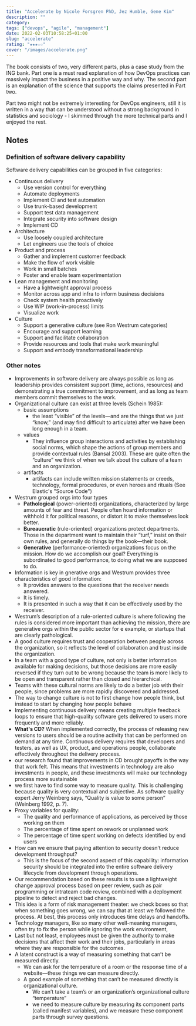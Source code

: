 ```yaml
---
title: "Accelerate by Nicole Forsgren PhD, Jez Humble, Gene Kim"
description: ""
category:
tags: ["devops", "agile", "management"]
date: 2022-02-03T10:58:25+01:00
slug: "accelerate"
rating: "★★★☆☆"
cover: "/images/accelerate.png"
---
```


The book consists of two, very different parts, plus a case study from the ING bank. Part one
is a must read explanation of how DevOps practices can massively impact the business in a positive
way and why. The second part is an explanation of the science that supports the claims presented in
Part two.

<!--more-->

Part two might not be extremely interesting for DevOps engineers, still it is written in a way that
can be understood without a strong background in statistics and sociology - I skimmed through the
more technical parts and I enjoyed the rest.

## Notes

### Definition of software delivery capability

Software delivery capabilities can be grouped in five categories:
- Continuous delivery
  - Use version control for everything
  - Automate deployments
  - Implement CI and test automation
  - Use trunk-based development
  - Support test data management
  - Integrate security into software design
  - Implement CD
- Architecture
  - Use loosely coupled architecture
  - Let engineers use the tools of choice
- Product and process
  - Gather and implement customer feedback
  - Make the flow of work visible
  - Work in small batches
  - Foster and enable team experimentation
- Lean management and monitoring
  - Have a lightweight approval process
  - Monitor across app and infra to inform business decisions
  - Check system health proactively
  - Use WIP (work-in-process) limits
  - Visualize work
- Culture
  - Support a generative culture (see Ron Westrum categories)
  - Encourage and support learning
  - Support and facilitate collaboration
  - Provide resources and tools that make work meaningful
  - Support and embody transformational leadership

### Other notes

- Improvements in software delivery are always possible as long as  leadership provides consistent
support (time, actions, resources) and demonstrating a true commitment to improvement, and as long
as team members commit themselves to the work.
- Organizational culture can exist at three levels (Schein 1985):
  - basic assumptions
    - the least “visible” of the levels—and are the things that we just “know,”
    (and may find difficult to articulate) after we have been long enough in a team.
  - values
    - They influence group interactions and activities by establishing social norms, which shape the actions of group
    members and provide contextual rules (Bansal 2003). These are quite often the “culture” we think of when we talk
    about the culture of a team and an organization.
  - artifacts
    - artifacts can include written mission statements or creeds, technology, formal procedures, or even heroes and
    rituals (See Elastic's "Source Code")
- Westrum grouped orgs into four types
  - **Pathological** (power-oriented) organizations, characterized by large amounts of fear and
  threat. People often hoard information or withhold it for political reasons, or distort it to
  make themselves look better.
  - **Bureaucratic** (rule-oriented) organizations protect departments. Those in the department
  want to maintain their “turf,” insist on their own rules, and generally do things by the
  book—their book.
  - **Generative** (performance-oriented) organizations focus on the mission. How do we accomplish
  our goal? Everything is subordinated to good performance, to doing what we are supposed to do.
- Information is key in gnerative orgs and Westrum provides three characteristics of good
information:
  - It provides answers to the questions that the receiver needs answered.
  - It is timely.
  - It is presented in such a way that it can be effectively used by the receiver.
- Westrum’s description of a rule-oriented culture is where following the rules is considered more
important than achieving the mission, there are generative orgs within the public sector for e
example, or startups that are clearly pathological.
- A good culture requires trust and cooperation between people across the organization, so it
reflects the level of collaboration and trust inside the organization.
- In a team with a good type of culture, not only is better information available for making
decisions, but those decisions are more easily reversed if they turn out to be wrong because the
team is more likely to be open and transparent rather than closed and hierarchical.
- Teams with these cultural norms are likely to do a better job with their people, since problems are more rapidly
discovered and addressed.
- The way to change culture is not to first change how people think, but instead to start by changing how people behave
- Implementing continuous delivery means creating multiple feedback loops to ensure that high-quality software gets
delivered to users more frequently and more reliably.
- **What's CD?** When implemented correctly, the process of releasing new versions to users should be a routine
activity that can be performed on demand at any time. Continuous delivery requires that developers and testers, as well
as UX, product, and operations people, collaborate effectively throughout the delivery process.
- our research found that improvements in CD brought payoffs in the way that work felt. This means that investments in
technology are also investments in people, and these investments will make our technology process more sustainable
- we first have to find some way to measure quality. This is challenging because quality is very contextual and
subjective. As software quality expert Jerry Weinberg says, “Quality is value to some person” (Weinberg 1992, p. 7).
- Proxy variables for quality:
  - The quality and performance of applications, as perceived by those working on them
  - The percentage of time spent on rework or unplanned work
  - The percentage of time spent working on defects identified by end users
- How can we ensure that paying attention to security doesn’t reduce development throughput?
  - This is the focus of the second aspect of this capability: information security should be integrated into the
  entire software delivery lifecycle from development through operations.
- Our recommendation based on these results is to use a lightweight change approval process based on peer review,
such as pair programming or intrateam code review, combined with a deployment pipeline to detect and reject bad changes.
- This idea is a form of risk management theater: we check boxes so that when something goes wrong, we can say that at
least we followed the process. At best, this process only introduces time delays and handoffs.
- Technology managers, like so many other well-meaning managers, often try to fix the person while ignoring the work
environment,
- Last but not least, employees must be given the authority to make decisions that affect their work and their jobs,
particularly in areas where they are responsible for the outcomes.
- A latent construct is a way of measuring something that can’t be measured directly.
  - We can ask for the temperature of a room or the response time of a website—these things we can measure directly.
  - A good example of something that can’t be measured directly is organizational culture.
    - We can’t take a team’s or an organization’s organizational culture “temperature”
    - we need to measure culture by measuring its component parts (called manifest variables), and we measure these
    component parts through survey questions.
